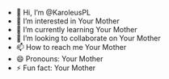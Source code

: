 - 👋 Hi, I’m @KaroleusPL
- 👀 I’m interested in Your Mother
- 🌱 I’m currently learning Your Mother
- 💞️ I’m looking to collaborate on Your Mother
- 📫 How to reach me Your Mother
- 😄 Pronouns: Your Mother
- ⚡ Fun fact: Your Mother
<!---
KaroleusPL/KaroleusPL is a ✨ special ✨ repository because its `README.md` (this file) appears on your GitHub profile.
You can click the Preview link to take a look at your changes.
--->
